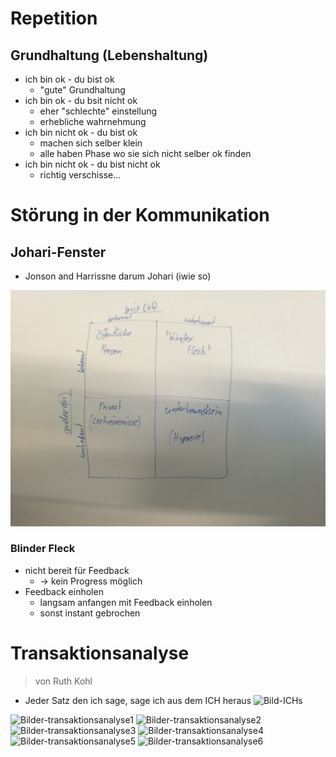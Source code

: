 # Repetition

## Grundhaltung (Lebenshaltung)
- ich bin ok - du bist ok
  - "gute" Grundhaltung
- ich bin ok - du bsit nicht ok
  - eher "schlechte" einstellung
  - erhebliche wahrnehmung
- ich bin nicht ok - du bist ok
  - machen sich selber klein
  - alle haben Phase wo sie sich nicht selber ok finden
- ich bin nicht ok - du bist nicht ok
  - richtig verschisse...


# Störung in der Kommunikation

## Johari-Fenster
- Jonson and Harrissne darum Johari (iwie so)

![Bild-Johari](pics/johari.jpg)

### Blinder Fleck
- nicht bereit für Feedback
  - -> kein Progress möglich
- Feedback einholen
  - langsam anfangen mit Feedback einholen
  - sonst instant gebrochen

# Transaktionsanalyse
> von Ruth Kohl

- Jeder Satz den ich sage, sage ich aus dem ICH heraus
![Bild-ICHs](pics/ichs.jpg)

![Bilder-transaktionsanalyse1](pics/transaktionsanalyse.jpg)
![Bilder-transaktionsanalyse2](pics/transaktionsanalyse2.jpg)
![Bilder-transaktionsanalyse3](pics/transaktionsanalyse3.jpg)
![Bilder-transaktionsanalyse4](pics/transaktionsanalyse4.jpg)
![Bilder-transaktionsanalyse5](pics/transaktionsanalyse5.jpg)
![Bilder-transaktionsanalyse6](pics/transaktionsanalyse6.jpg)
